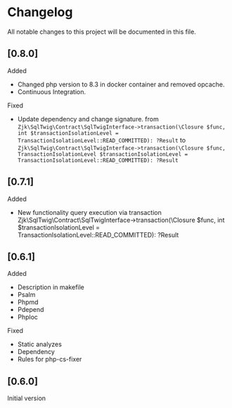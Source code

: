 # Changelog

All notable changes to this project will be documented in this file.

## [0.8.0]

Added
- Changed php version to 8.3 in docker container and removed opcache. 
- Continuous Integration.

Fixed
- Update dependency and change signature.
  from `Zjk\SqlTwig\Contract\SqlTwigInterface->transaction(\Closure $func, int $transactionIsolationLevel = TransactionIsolationLevel::READ_COMMITTED): ?Result` 
  to `Zjk\SqlTwig\Contract\SqlTwigInterface->transaction(\Closure $func, TransactionIsolationLevel $transactionIsolationLevel = TransactionIsolationLevel::READ_COMMITTED): ?Result`

## [0.7.1]
Added
- New functionality query execution via transaction Zjk\SqlTwig\Contract\SqlTwigInterface->transaction(\Closure $func, int $transactionIsolationLevel = TransactionIsolationLevel::READ_COMMITTED): ?Result

## [0.6.1]
Added
- Description in makefile 
- Psalm
- Phpmd
- Pdepend
- Phploc
 
Fixed
- Static analyzes
- Dependency
- Rules for php-cs-fixer

## [0.6.0]
Initial version